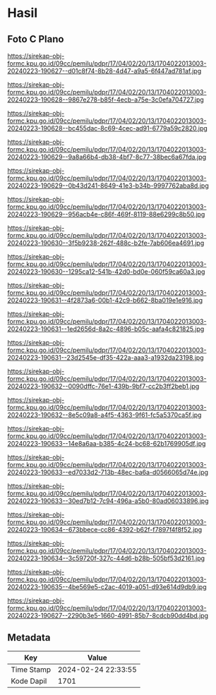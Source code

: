 # Hasil

## Foto C Plano

https://sirekap-obj-formc.kpu.go.id/09cc/pemilu/pdpr/17/04/02/20/13/1704022013003-20240223-190627--d01c8f74-8b28-4d47-a9a5-6f447ad781af.jpg

https://sirekap-obj-formc.kpu.go.id/09cc/pemilu/pdpr/17/04/02/20/13/1704022013003-20240223-190628--9867e278-b85f-4ecb-a75e-3c0efa704727.jpg

https://sirekap-obj-formc.kpu.go.id/09cc/pemilu/pdpr/17/04/02/20/13/1704022013003-20240223-190628--bc455dac-8c69-4cec-ad91-6779a59c2820.jpg

https://sirekap-obj-formc.kpu.go.id/09cc/pemilu/pdpr/17/04/02/20/13/1704022013003-20240223-190629--9a8a66b4-db38-4bf7-8c77-38bec6a67fda.jpg

https://sirekap-obj-formc.kpu.go.id/09cc/pemilu/pdpr/17/04/02/20/13/1704022013003-20240223-190629--0b43d241-8649-41e3-b34b-9997762aba8d.jpg

https://sirekap-obj-formc.kpu.go.id/09cc/pemilu/pdpr/17/04/02/20/13/1704022013003-20240223-190629--956acb4e-c86f-469f-8119-88e6299c8b50.jpg

https://sirekap-obj-formc.kpu.go.id/09cc/pemilu/pdpr/17/04/02/20/13/1704022013003-20240223-190630--3f5b9238-262f-488c-b2fe-7ab606ea4691.jpg

https://sirekap-obj-formc.kpu.go.id/09cc/pemilu/pdpr/17/04/02/20/13/1704022013003-20240223-190630--1295ca12-541b-42d0-bd0e-060f59ca60a3.jpg

https://sirekap-obj-formc.kpu.go.id/09cc/pemilu/pdpr/17/04/02/20/13/1704022013003-20240223-190631--4f2873a6-00b1-42c9-b662-8ba019e1e916.jpg

https://sirekap-obj-formc.kpu.go.id/09cc/pemilu/pdpr/17/04/02/20/13/1704022013003-20240223-190631--1ed2656d-8a2c-4896-b05c-aafa4c821825.jpg

https://sirekap-obj-formc.kpu.go.id/09cc/pemilu/pdpr/17/04/02/20/13/1704022013003-20240223-190631--23d2545e-df35-422a-aaa3-a1932da23198.jpg

https://sirekap-obj-formc.kpu.go.id/09cc/pemilu/pdpr/17/04/02/20/13/1704022013003-20240223-190632--0090dffc-76e1-439b-9bf7-cc2b3ff2beb1.jpg

https://sirekap-obj-formc.kpu.go.id/09cc/pemilu/pdpr/17/04/02/20/13/1704022013003-20240223-190632--8e5c09a8-a4f5-4363-9f61-fc5a5370ca5f.jpg

https://sirekap-obj-formc.kpu.go.id/09cc/pemilu/pdpr/17/04/02/20/13/1704022013003-20240223-190633--14e8a6aa-b385-4c24-bc68-62b1769905df.jpg

https://sirekap-obj-formc.kpu.go.id/09cc/pemilu/pdpr/17/04/02/20/13/1704022013003-20240223-190633--ed7033d2-713b-48ec-ba6a-d0566065d74e.jpg

https://sirekap-obj-formc.kpu.go.id/09cc/pemilu/pdpr/17/04/02/20/13/1704022013003-20240223-190633--30ed7b12-7c94-496a-a5b0-80ad06033896.jpg

https://sirekap-obj-formc.kpu.go.id/09cc/pemilu/pdpr/17/04/02/20/13/1704022013003-20240223-190634--673bbece-cc86-4392-b62f-f7897f4f8f52.jpg

https://sirekap-obj-formc.kpu.go.id/09cc/pemilu/pdpr/17/04/02/20/13/1704022013003-20240223-190634--3c59720f-327c-44d6-b28b-505bf53d2161.jpg

https://sirekap-obj-formc.kpu.go.id/09cc/pemilu/pdpr/17/04/02/20/13/1704022013003-20240223-190635--4be569e5-c2ac-4019-a051-d93e614d9db9.jpg

https://sirekap-obj-formc.kpu.go.id/09cc/pemilu/pdpr/17/04/02/20/13/1704022013003-20240223-190627--2290b3e5-1660-4991-85b7-8cdcb90dd4bd.jpg


## Metadata

| Key        | Value               |
| ---------- | ------------------- |
| Time Stamp | 2024-02-24 22:33:55 |
| Kode Dapil | 1701                |



